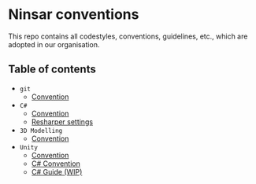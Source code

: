 # Ninsar conventions

This repo contains all codestyles, conventions, guidelines, etc., which are adopted in our organisation.

## Table of contents

- `git`
  - [Convention](git/git-convention.md)
- `C#`
  - [Convention](csharp/csharp-convention.md)
  - [Resharper settings](csharp/ninsar-codestyle.DotSettings)
- `3D Modelling`
  - [Convention](3d-modelling/3d-modelling-convention.md)
- `Unity`
  - [Convention](unity/unity-convention.md)
  - [C# Convention](unity/unity-csharp-convention.md)
  - [C# Guide (WIP)](unity/unity-csharp-guide.md)
